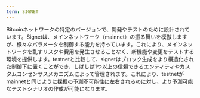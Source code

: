```yaml
---
term: SIGNET
---
```


Bitcoinネットワークの特定のバージョンで、開発やテストのために設計されています。Signetは、メインネットワーク（mainnet）の振る舞いを模倣しますが、様々なパラメータを制御する能力を持っています。これにより、メインネットワークを乱すリスクや費用を発生させることなく、新機能や変更をテストする環境を提供します。testnetと比較して、signetはブロック生成をより構造化された制御下に置くことができ、しばしば1つ以上の信頼できるエンティティやカスタムコンセンサスメカニズムによって管理されます。これにより、testnetがmainnetと同じように採掘の予測不可能性に左右されるのに対し、より予測可能なテストシナリオの作成が可能になります。